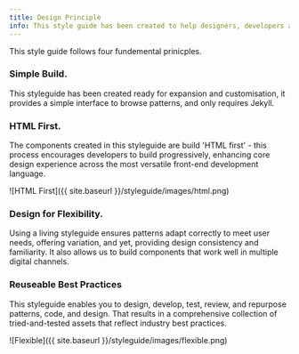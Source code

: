 ```yaml
---
title: Design Principle
info: This style guide has been created to help designers, developers and product owners create and maintain user interface documentation in a 'Living Styleguide'. Documenting the user interface (UI) of a digital product or system reduces hand-over time and helps to ensure new UI additions deliver a consistent experience to users.
---
```


This style guide follows four fundemental prinicples. 

### Simple Build.

This styleguide has been created ready for expansion and customisation, it provides a simple interface to browse patterns, and only requires Jekyll.

### HTML First.

The components created in this styleguide are build 'HTML first' - this process encourages developers to build progressively, enhancing core design experience across the most versatile front-end development language.

![HTML First]({{ site.baseurl }}/styleguide/images/html.png)

### Design for Flexibility.

Using a living styleguide ensures patterns adapt correctly to meet user needs, offering variation, and yet, providing design consistency and familiarity. It also allows us to build components that work well in multiple digital channels. 

### Reuseable Best Practices

This styleguide enables you to design, develop, test, review, and repurpose patterns, code, and design. That results in a comprehensive collection of tried-and-tested assets that reflect industry best practices.

![Flexible]({{ site.baseurl }}/styleguide/images/flexible.png)
